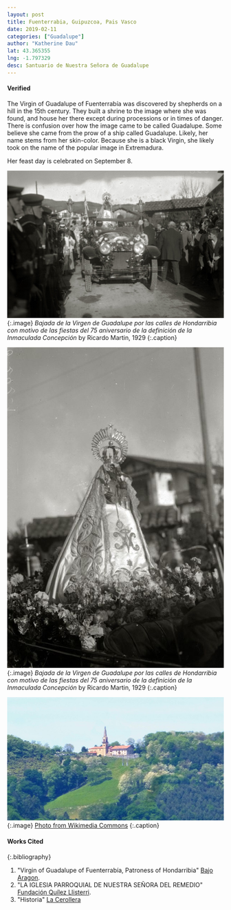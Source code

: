 ```yaml
---
layout: post
title: Fuenterrabia, Guipuzcoa, Pais Vasco
date: 2019-02-11
categories: ["Guadalupe"]
author: "Katherine Dau"
lat: 43.365355
lng: -1.797329
desc: Santuario de Nuestra Señora de Guadalupe
---
```

#### Verified
The Virgin of Guadalupe of Fuenterrabía was discovered by shepherds on a hill in the 15th century. They built a shrine to the image where she was found, and house her there except during processions or in times of danger. There is confusion over how the image came to be called Guadalupe. Some believe she came from the prow of a ship called Guadalupe. Likely, her name stems from her skin-color. Because she is a black Virgin, she likely took on the name of the popular image in Extremadura.

Her feast day is celebrated on September 8. 

![Our Lady of Guadalupe](images/guad-fuenterrabia.jpg)
   {:.image}
*Bajada de la Virgen de Guadalupe por las calles de Hondarribia con motivo de las fiestas del 75 aniversario de la definición de la Inmaculada Concepción* by Ricardo Martin, 1929
   {:.caption}

![Our Lady of Guadalupe](images/guad-fuenterrabia2.jpg)
   {:.image}
*Bajada de la Virgen de Guadalupe por las calles de Hondarribia con motivo de las fiestas del 75 aniversario de la definición de la Inmaculada Concepción* by Ricardo Martin, 1929
   {:.caption}

![Our Lady of Guadalupe](images/guad_Fuenterrabia_ponte_church.jpg)
   {:.image}
[Photo from Wikimedia Commons](https://commons.wikimedia.org/wiki/File:Fuenterrab%C3%ADa_-_Vista_del_Santuario_de_Guadalupe_desde_Hendaya.jpg)
   {:.caption}

#### Works Cited
{:.bibliography}
1. "Virgin of Guadalupe of Fuenterrabía,
Patroness of Hondarribia" [Bajo Aragon](http://interfaithmary.net/blog/fuenterrabia).
2. "LA IGLESIA PARROQUIAL DE NUESTRA SEÑORA DEL REMEDIO" [Fundación Quílez Llisterri](http://www.fqll.es/catalogo_detalle.php?id=184).
3. "Historia" [La Cerollera](http://www.lacerollera.es/el-pueblo/historia/)
